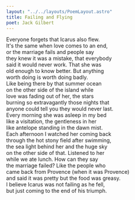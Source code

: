 ```yaml
---
layout: "../../layouts/PoemLayout.astro"
title: Failing and Flying
poet: Jack Gilbert
---
```


Everyone forgets that Icarus also flew.  
It's the same when love comes to an end,  
or the marriage fails and people say  
they knew it was a mistake, that everybody  
said it would never work. That she was  
old enough to know better. But anything  
worth doing is worth doing badly.  
Like being there by that summer ocean  
on the other side of the island while  
love was fading out of her, the stars  
burning so extravagantly those nights that  
anyone could tell you they would never last.  
Every morning she was asleep in my bed  
like a visitation, the gentleness in her  
like antelope standing in the dawn mist.  
Each afternoon I watched her coming back  
through the hot stony field after swimming,  
the sea light behind her and the huge sky  
on the other side of that. Listened to her  
while we ate lunch. How can they say  
the marriage failed? Like the people who  
came back from Provence (when it was Provence)  
and said it was pretty but the food was greasy.  
I believe Icarus was not failing as he fell,  
but just coming to the end of his triumph.
